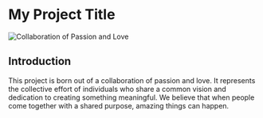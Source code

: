 # My Project Title

![Collaboration of Passion and Love](https://png.pngtree.com/png-clipart/20220927/original/pngtree-sign-language-communication-for-the-deaf-and-the-disabled-png-image_8635918.png)

## Introduction

This project is born out of a collaboration of passion and love. It represents the collective effort of individuals who share a common vision and dedication to creating something meaningful. We believe that when people come together with a shared purpose, amazing things can happen.

